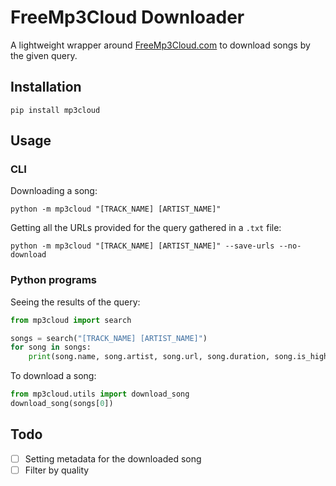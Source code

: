 # FreeMp3Cloud Downloader
A lightweight wrapper around [FreeMp3Cloud.com](https://freemp3cloud.com) to download songs by the given query.

## Installation
```
pip install mp3cloud
```

## Usage
### CLI
Downloading a song:
```
python -m mp3cloud "[TRACK_NAME] [ARTIST_NAME]"
```
Getting all the URLs provided for the query gathered in a `.txt` file:
```
python -m mp3cloud "[TRACK_NAME] [ARTIST_NAME]" --save-urls --no-download
```
### Python programs
Seeing the results of the query:
```py
from mp3cloud import search

songs = search("[TRACK_NAME] [ARTIST_NAME]")
for song in songs:
    print(song.name, song.artist, song.url, song.duration, song.is_high_quality)
```
To download a song:
```py
from mp3cloud.utils import download_song
download_song(songs[0])
```

## Todo
- [ ] Setting metadata for the downloaded song
- [ ] Filter by quality
